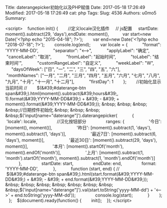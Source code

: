 Title: daterangepicker初始化以及PHP赋值
Date: 2017-05-18 17:26:49
Modified: 2017-05-18 17:26:49
cat: php
Tags: 
Slug: 4536
Authors: u0mo5 
Summary: 

&lt;script&gt;     &nbsp; &nbsp;function init() {     &nbsp; &nbsp; &nbsp; &nbsp;//定义locale汉化插件 &nbsp; &nbsp;&nbsp;// js配置 &nbsp; &nbsp; startDate: moment().subtract(29, &#39;days&#39;),endDate: moment(),&nbsp; &nbsp;&nbsp; &nbsp; &nbsp; &nbsp; var start=new Date(&#39;&lt;?php echo &quot;2015-04-18&quot;; ?&gt;&#39;);&nbsp; &nbsp; &nbsp; &nbsp; var end=new Date(&#39;&lt;?php echo &quot;2018-07-18&quot;; ?&gt;&#39;);     &nbsp; &nbsp; &nbsp; &nbsp;console.log(end);     &nbsp; &nbsp; &nbsp; &nbsp;var locale = {     &nbsp; &nbsp; &nbsp; &nbsp; &nbsp; &nbsp;&quot;format&quot;: &#39;YYYY-MM-DD&#39;,     &nbsp; &nbsp; &nbsp; &nbsp; &nbsp; &nbsp;&quot;separator&quot;: &quot;&lt;--&gt;&quot;,     &nbsp; &nbsp; &nbsp; &nbsp; &nbsp; &nbsp;&quot;applyLabel&quot;: &quot;确定&quot;,     &nbsp; &nbsp; &nbsp; &nbsp; &nbsp; &nbsp;&quot;cancelLabel&quot;: &quot;取消&quot;,     &nbsp; &nbsp; &nbsp; &nbsp; &nbsp; &nbsp;&quot;fromLabel&quot;: &quot;起始时间&quot;,     &nbsp; &nbsp; &nbsp; &nbsp; &nbsp; &nbsp;&quot;toLabel&quot;: &quot;结束时间&#39;&quot;,     &nbsp; &nbsp; &nbsp; &nbsp; &nbsp; &nbsp;&quot;customRangeLabel&quot;: &quot;自定义&quot;,     &nbsp; &nbsp; &nbsp; &nbsp; &nbsp; &nbsp;&quot;weekLabel&quot;: &quot;W&quot;,     &nbsp; &nbsp; &nbsp; &nbsp; &nbsp; &nbsp;&quot;daysOfWeek&quot;: [&quot;日&quot;, &quot;一&quot;, &quot;二&quot;, &quot;三&quot;, &quot;四&quot;, &quot;五&quot;, &quot;六&quot;],     &nbsp; &nbsp; &nbsp; &nbsp; &nbsp; &nbsp;&quot;monthNames&quot;: [&quot;一月&quot;, &quot;二月&quot;, &quot;三月&quot;, &quot;四月&quot;, &quot;五月&quot;, &quot;六月&quot;, &quot;七月&quot;, &quot;八月&quot;, &quot;九月&quot;, &quot;十月&quot;, &quot;十一月&quot;, &quot;十二月&quot;],     &nbsp; &nbsp; &nbsp; &nbsp; &nbsp; &nbsp;&quot;firstDay&quot;: 1     &nbsp; &nbsp; &nbsp; &nbsp;};     &nbsp; &nbsp; &nbsp; &nbsp;//初始化显示当前时间    // &nbsp; &nbsp; &nbsp; &nbsp;$(&#39;#daterange-btn span&#39;).html(moment().subtract(&#39;hours&#39;, 1).format(&#39;YYYY-MM-DD&#39;) + &#39; - &#39; + moment().format(&#39;YYYY-MM-DD&#39;));     &nbsp; &nbsp; &nbsp; &nbsp;//日期控件初始化     &nbsp; &nbsp; &nbsp; &nbsp;$(&#39;input[name=&quot;daterange&quot;]&#39;).daterangepicker(     &nbsp; &nbsp; &nbsp; &nbsp; &nbsp; &nbsp;{     &nbsp; &nbsp; &nbsp; &nbsp; &nbsp; &nbsp; &nbsp; &nbsp;&#39;locale&#39;: locale,     &nbsp; &nbsp; &nbsp; &nbsp; &nbsp; &nbsp; &nbsp; &nbsp;//汉化按钮部分     &nbsp; &nbsp; &nbsp; &nbsp; &nbsp; &nbsp; &nbsp; &nbsp;ranges: {     &nbsp; &nbsp; &nbsp; &nbsp; &nbsp; &nbsp; &nbsp; &nbsp; &nbsp; &nbsp;&#39;今日&#39;: [moment(), moment()],     &nbsp; &nbsp; &nbsp; &nbsp; &nbsp; &nbsp; &nbsp; &nbsp; &nbsp; &nbsp;&#39;昨日&#39;: [moment().subtract(1, &#39;days&#39;), moment().subtract(1, &#39;days&#39;)],     &nbsp; &nbsp; &nbsp; &nbsp; &nbsp; &nbsp; &nbsp; &nbsp; &nbsp; &nbsp;&#39;最近7日&#39;: [moment().subtract(6, &#39;days&#39;), moment()],     &nbsp; &nbsp; &nbsp; &nbsp; &nbsp; &nbsp; &nbsp; &nbsp; &nbsp; &nbsp;&#39;最近30日&#39;: [moment().subtract(29, &#39;days&#39;), moment()],     &nbsp; &nbsp; &nbsp; &nbsp; &nbsp; &nbsp; &nbsp; &nbsp; &nbsp; &nbsp;&#39;本月&#39;: [moment().startOf(&#39;month&#39;), moment().endOf(&#39;month&#39;)],     &nbsp; &nbsp; &nbsp; &nbsp; &nbsp; &nbsp; &nbsp; &nbsp; &nbsp; &nbsp;&#39;上月&#39;: [moment().subtract(1, &#39;month&#39;).startOf(&#39;month&#39;), moment().subtract(1, &#39;month&#39;).endOf(&#39;month&#39;)]     &nbsp; &nbsp; &nbsp; &nbsp; &nbsp; &nbsp; &nbsp; &nbsp;},     &nbsp; &nbsp; &nbsp; &nbsp; &nbsp; &nbsp; &nbsp; &nbsp;startDate: start,     &nbsp; &nbsp; &nbsp; &nbsp; &nbsp; &nbsp; &nbsp; &nbsp;endDate: end,     &nbsp; &nbsp; &nbsp; &nbsp; &nbsp; &nbsp; &nbsp; &nbsp;format: &#39;YYYY-MM-DD&#39;,     &nbsp; &nbsp; &nbsp; &nbsp; &nbsp; &nbsp;},     &nbsp; &nbsp; &nbsp; &nbsp; &nbsp; &nbsp;function (start, end) {    // &nbsp; &nbsp; &nbsp; &nbsp; &nbsp; &nbsp; &nbsp; &nbsp;$(&#39;#daterange-btn span&#39;).html(start.format(&#39;YYYY-MM-DD&#39;) + &#39; - &#39; + end.format(&#39;YYYY-MM-DD&#39;));     &nbsp; &nbsp; &nbsp; &nbsp; &nbsp; &nbsp; &nbsp; &nbsp;$(&#39;input[name=&quot;daterange&quot;]&#39;).val(start.toString(&#39;yyyy-MM-dd&#39;) + &#39;&lt;--&gt;&#39; + end.toString(&#39;yyyy-MM-dd&#39;));     &nbsp; &nbsp; &nbsp; &nbsp; &nbsp; &nbsp; &nbsp; &nbsp;console.log(start);     &nbsp; &nbsp; &nbsp; &nbsp; &nbsp; &nbsp;}     &nbsp; &nbsp; &nbsp; &nbsp;);     &nbsp; &nbsp;};     &nbsp; &nbsp;$(document).ready(function() {     &nbsp; &nbsp; &nbsp; &nbsp;init();         &nbsp; &nbsp;});    &lt;/script&gt;
